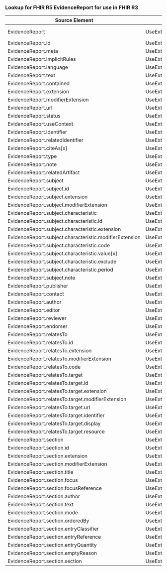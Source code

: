 ### Lookup for FHIR R5 EvidenceReport for use in FHIR R3

| Source Element | Usage | Target |
| -------------- | ----- | ------ |
| EvidenceReport | UseExtension | http://hl7.org/fhir/5.0/StructureDefinition/extension-EvidenceReport |
| EvidenceReport.id | UseExtensionFromAncestor | - |
| EvidenceReport.meta | UseExtensionFromAncestor | - |
| EvidenceReport.implicitRules | UseExtensionFromAncestor | - |
| EvidenceReport.language | UseExtensionFromAncestor | - |
| EvidenceReport.text | UseExtensionFromAncestor | - |
| EvidenceReport.contained | UseExtensionFromAncestor | - |
| EvidenceReport.extension | UseExtensionFromAncestor | - |
| EvidenceReport.modifierExtension | UseExtensionFromAncestor | - |
| EvidenceReport.url | UseExtensionFromAncestor | - |
| EvidenceReport.status | UseExtensionFromAncestor | - |
| EvidenceReport.useContext | UseExtensionFromAncestor | - |
| EvidenceReport.identifier | UseExtensionFromAncestor | - |
| EvidenceReport.relatedIdentifier | UseExtensionFromAncestor | - |
| EvidenceReport.citeAs[x] | UseExtensionFromAncestor | - |
| EvidenceReport.type | UseExtensionFromAncestor | - |
| EvidenceReport.note | UseExtensionFromAncestor | - |
| EvidenceReport.relatedArtifact | UseExtensionFromAncestor | - |
| EvidenceReport.subject | UseExtensionFromAncestor | - |
| EvidenceReport.subject.id | UseExtensionFromAncestor | - |
| EvidenceReport.subject.extension | UseExtensionFromAncestor | - |
| EvidenceReport.subject.modifierExtension | UseExtensionFromAncestor | - |
| EvidenceReport.subject.characteristic | UseExtensionFromAncestor | - |
| EvidenceReport.subject.characteristic.id | UseExtensionFromAncestor | - |
| EvidenceReport.subject.characteristic.extension | UseExtensionFromAncestor | - |
| EvidenceReport.subject.characteristic.modifierExtension | UseExtensionFromAncestor | - |
| EvidenceReport.subject.characteristic.code | UseExtensionFromAncestor | - |
| EvidenceReport.subject.characteristic.value[x] | UseExtensionFromAncestor | - |
| EvidenceReport.subject.characteristic.exclude | UseExtensionFromAncestor | - |
| EvidenceReport.subject.characteristic.period | UseExtensionFromAncestor | - |
| EvidenceReport.subject.note | UseExtensionFromAncestor | - |
| EvidenceReport.publisher | UseExtensionFromAncestor | - |
| EvidenceReport.contact | UseExtensionFromAncestor | - |
| EvidenceReport.author | UseExtensionFromAncestor | - |
| EvidenceReport.editor | UseExtensionFromAncestor | - |
| EvidenceReport.reviewer | UseExtensionFromAncestor | - |
| EvidenceReport.endorser | UseExtensionFromAncestor | - |
| EvidenceReport.relatesTo | UseExtensionFromAncestor | - |
| EvidenceReport.relatesTo.id | UseExtensionFromAncestor | - |
| EvidenceReport.relatesTo.extension | UseExtensionFromAncestor | - |
| EvidenceReport.relatesTo.modifierExtension | UseExtensionFromAncestor | - |
| EvidenceReport.relatesTo.code | UseExtensionFromAncestor | - |
| EvidenceReport.relatesTo.target | UseExtensionFromAncestor | - |
| EvidenceReport.relatesTo.target.id | UseExtensionFromAncestor | - |
| EvidenceReport.relatesTo.target.extension | UseExtensionFromAncestor | - |
| EvidenceReport.relatesTo.target.modifierExtension | UseExtensionFromAncestor | - |
| EvidenceReport.relatesTo.target.url | UseExtensionFromAncestor | - |
| EvidenceReport.relatesTo.target.identifier | UseExtensionFromAncestor | - |
| EvidenceReport.relatesTo.target.display | UseExtensionFromAncestor | - |
| EvidenceReport.relatesTo.target.resource | UseExtensionFromAncestor | - |
| EvidenceReport.section | UseExtensionFromAncestor | - |
| EvidenceReport.section.id | UseExtensionFromAncestor | - |
| EvidenceReport.section.extension | UseExtensionFromAncestor | - |
| EvidenceReport.section.modifierExtension | UseExtensionFromAncestor | - |
| EvidenceReport.section.title | UseExtensionFromAncestor | - |
| EvidenceReport.section.focus | UseExtensionFromAncestor | - |
| EvidenceReport.section.focusReference | UseExtensionFromAncestor | - |
| EvidenceReport.section.author | UseExtensionFromAncestor | - |
| EvidenceReport.section.text | UseExtensionFromAncestor | - |
| EvidenceReport.section.mode | UseExtensionFromAncestor | - |
| EvidenceReport.section.orderedBy | UseExtensionFromAncestor | - |
| EvidenceReport.section.entryClassifier | UseExtensionFromAncestor | - |
| EvidenceReport.section.entryReference | UseExtensionFromAncestor | - |
| EvidenceReport.section.entryQuantity | UseExtensionFromAncestor | - |
| EvidenceReport.section.emptyReason | UseExtensionFromAncestor | - |
| EvidenceReport.section.section | UseExtensionFromAncestor | - |
